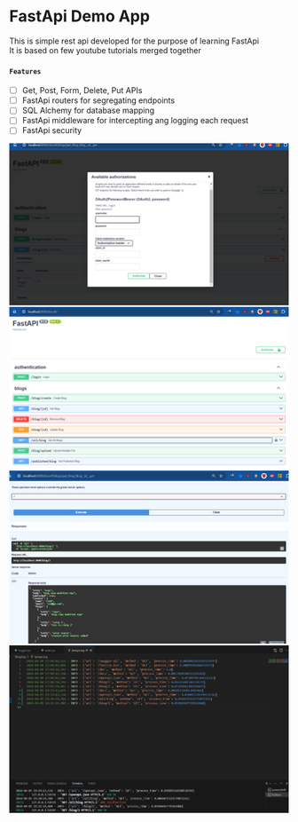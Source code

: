 # FastApi Demo App
This is simple rest api developed for the purpose of learning FastApi  
It is based on few youtube tutorials merged together

#### `Features`
* [ ] Get, Post, Form, Delete, Put APIs
* [ ] FastApi routers for segregating endpoints
* [ ] SQL Alchemy for database mapping
* [ ] FastApi middleware for intercepting ang logging each request
* [ ] FastApi security
  
![](https://github.com/getmlcode/fast-api-demo-app/blob/master/swagger%20ss3.png)
![](https://github.com/getmlcode/fast-api-demo-app/blob/master/swagger%20ss1.png)
![](https://github.com/getmlcode/fast-api-demo-app/blob/master/swagger%20ss2.png)
![](https://github.com/getmlcode/fast-api-demo-app/blob/master/logs%20ss.png)
